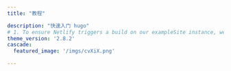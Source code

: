 ```yaml
---
title: "教程"

description: "快速入门 hugo"
# 1. To ensure Netlify triggers a build on our exampleSite instance, we need to change a file in the exampleSite directory.
theme_version: '2.8.2'
cascade:
  featured_image: '/imgs/cvXiX.png'

---
```


